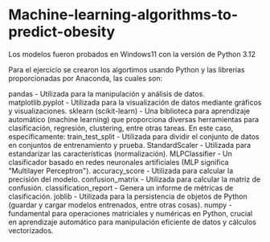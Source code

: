 # Machine-learning-algorithms-to-predict-obesity

Los modelos fueron probados en Windows11 con la versión de Python 3.12

Para el ejercicio se crearon los algortimos usando Python y las librerias proporcionadas por Anaconda, las cuales son:

pandas - Utilizada para la manipulación y análisis de datos.
matplotlib.pyplot - Utilizada para la visualización de datos mediante gráficos y visualizaciones.
sklearn (scikit-learn) - Una biblioteca para aprendizaje automático (machine learning) que proporciona diversas herramientas para clasificación, regresión, clustering, entre otras tareas. En este caso, específicamente:
train_test_split - Utilizada para dividir el conjunto de datos en conjuntos de entrenamiento y prueba.
StandardScaler - Utilizada para estandarizar las características (normalización).
MLPClassifier - Un clasificador basado en redes neuronales artificiales (MLP significa "Multilayer Perceptron").
accuracy_score - Utilizada para calcular la precisión del modelo.
confusion_matrix - Utilizada para calcular la matriz de confusión.
classification_report - Genera un informe de métricas de clasificación.
joblib - Utilizada para la persistencia de objetos de Python (guardar y cargar modelos entrenados, entre otras cosas).
numpy - fundamental para operaciones matriciales y numéricas en Python, crucial en aprendizaje automático para manipulación eficiente de datos y cálculos vectorizados.
